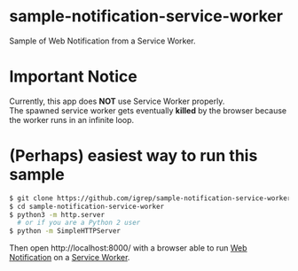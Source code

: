 # sample-notification-service-worker

Sample of Web Notification from a Service Worker.

# Important Notice

Currently, this app does **NOT** use Service Worker properly.  
The spawned service worker gets eventually **killed** by the browser
because the worker runs in an infinite loop.

# (Perhaps) easiest way to run this sample

```bash
$ git clone https://github.com/igrep/sample-notification-service-worker.git
$ cd sample-notification-service-worker
$ python3 -m http.server
  # or if you are a Python 2 user
$ python -m SimpleHTTPServer
```

Then open http://localhost:8000/ with a browser able to run
[Web Notification](http://www.w3.org/TR/2015/CR-notifications-20150519/) on a
[Service Worker](http://www.w3.org/TR/service-workers/).
